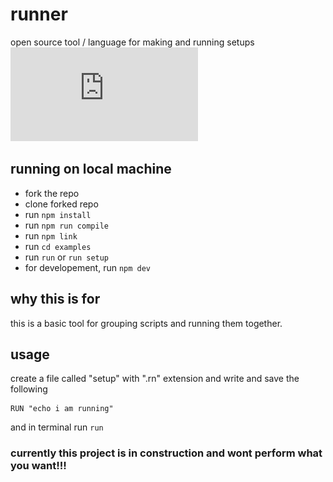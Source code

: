 # runner
open source tool / language for making and running setups
 ![alt text](https://github.com/tanay-pingalkar/runner/blob/master/logo.html)
## running on local machine
- fork the repo
- clone forked repo
- run `npm install`
- run `npm run compile`
- run `npm link`
- run `cd examples`
- run `run` or `run setup`
- for developement, run `npm dev`

## why this is for
this is a basic tool for grouping scripts and running them together.

## usage
create a file called "setup" with ".rn" extension and write and save the following 
```
RUN "echo i am running"
```
and in terminal run `run`

### currently this project is in construction and wont perform what you want!!!
